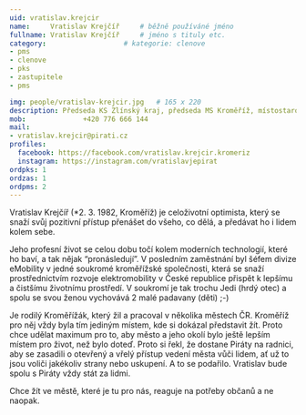 ```yaml
---
uid: vratislav.krejcir
name:     Vratislav Krejčíř  	# běžně používáné jméno
fullname: Vratislav Krejčíř  	# jméno s tituly etc.
category:                   # kategorie: clenove
- pms
- clenove
- pks
- zastupitele
- pms

img: people/vratislav-krejcir.jpg   # 165 x 220
description: Předseda KS Zlínský kraj, předseda MS Kroměříž, místostarosta Kroměříže # kratký popis, max 160 znaků
mob:			  +420 776 666 144
mail:
- vratislav.krejcir@pirati.cz
profiles:
  facebook: https://facebook.com/vratislav.krejcir.kromeriz
  instagram: https://instagram.com/vratislavjepirat
ordpks: 1
ordzas: 1
ordpms: 2
---
```


Vratislav Krejčíř (*2. 3. 1982, Kroměříž) je celoživotní optimista, který se snaží svůj pozitivní přístup přenášet do všeho, co dělá, a předávat ho i lidem kolem sebe.

Jeho profesní život se celou dobu točí kolem moderních technologií, které ho baví, a tak nějak “pronásledují”. V posledním zaměstnání byl šéfem divize eMobility v jedné soukromé kroměřížské společnosti, která se snaží prostřednictvím rozvoje elektromobility v České republice přispět k lepšímu a čistšímu životnímu prostředí. V soukromí je tak trochu Jedi (hrdý otec) a spolu se svou ženou vychovává 2 malé padavany (děti) ;-)

Je rodilý Kroměřížák, který žil a pracoval v několika městech ČR. Kroměříž pro něj vždy byla tím jediným místem, kde si dokázal představit žít. Proto chce udělat maximum pro to, aby město a jeho okolí bylo ještě lepším místem pro život, než bylo doteď. Proto si řekl, že dostane Piráty na radnici, aby se zasadili o otevřený a vřelý přístup vedení města vůči lidem, ať už to jsou voliči jakékoliv strany nebo uskupení. A to se podařilo. Vratislav bude spolu s Piráty vždy stát za lidmi.

Chce žít ve městě, které je tu pro nás, reaguje na potřeby občanů a ne naopak.
